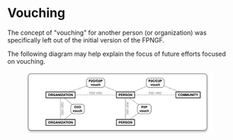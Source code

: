 # Vouching

The concept of "vouching" for another person (or organization) was specifically left out of the initial version of the FPNGF.&#x20;

The following diagram may help explain the focus of future efforts focused on vouching.

<figure><img src="../../../.gitbook/assets/image (5).png" alt=""><figcaption></figcaption></figure>
